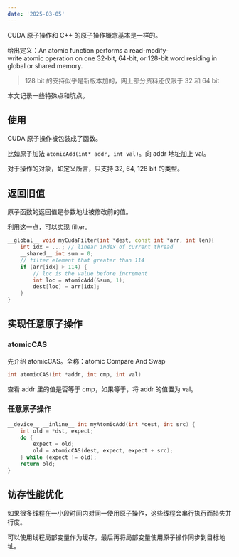 ```yaml
---
date: '2025-03-05'
---
```


CUDA 原子操作和 C++ 的原子操作概念基本是一样的。

给出定义：An atomic function performs a read-modify-write atomic operation on one 32-bit, 64-bit, or 128-bit word residing in global or shared memory.

> 128 bit 的支持似乎是新版本加的，网上部分资料还仅限于 32 和 64 bit

本文记录一些特殊点和坑点。

## 使用

CUDA 原子操作被包装成了函数。

比如原子加法 `atomicAdd(int* addr, int val)`。向 addr 地址加上 val。

对于操作的对象，如定义所言，只支持 32, 64, 128 bit 的类型。

## 返回旧值

原子函数的返回值是参数地址被修改前的值。

利用这一点，可以实现 filter。

```cpp
__global__ void myCudaFilter(int *dest, const int *arr, int len){
	int idx = ...; // linear index of current thread
	__shared__ int sum = 0;
	// filter element that greater than 114
	if (arr[idx] > 114) {
		// loc is the value before increment
		int loc = atomicAdd(&sum, 1);  
		dest[loc] = arr[idx];
	}
}
```

## 实现任意原子操作

### atomicCAS

先介绍 atomicCAS。全称：atomic Compare And Swap

```cpp
int atomicCAS(int *addr, int cmp, int val)
```

查看 addr 里的值是否等于 cmp，如果等于，将 addr 的值置为 val。

### 任意原子操作

```cpp
__device__ __inline__ int myAtomicAdd(int *dest, int src) {
	int old = *dst, expect;
	do {
		expect = old;
		old = atomicCAS(dest, expect, expect + src);
	} while (expect != old);
	return old;
}
```

## 访存性能优化

如果很多线程在一小段时间内对同一使用原子操作，这些线程会串行执行而损失并行度。

可以使用线程局部变量作为缓存，最后再将局部变量使用原子操作同步到目标地址。